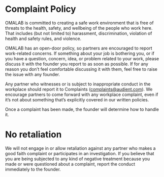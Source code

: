 # Complaint Policy

OMALAB is committed to creating a safe work environment that is free of threats to the health, safety, and wellbeing of the people who work here. That includes (but not limited to) harassment, discrimination, violation of health and safety rules, and violence.

OMALAB has an open-door policy, so partners are encouraged to report work-related concerns. If something about your job is bothering you, or if you have a question, concern, idea, or problem related to your work, please discuss it with the founder you report to as soon as possible. If for any reason you don’t feel comfortable discussing it with them, feel free to raise the issue with any founder.

Any partner who witnesses or is subject to inappropriate conduct in the workplace should report it to Complaints (complaints@audient.com). We encourage partners to come forward with any workplace complaint, even if it’s not about something that’s explicitly covered in our written policies.

Once a complaint has been made, the founder will determine how to handle it.


# No retaliation

We will not engage in or allow retaliation against any partner who makes a good faith complaint or participates in an investigation. If you believe that you are being subjected to any kind of negative treatment because you made or were questioned about a complaint, report the conduct immediately to the founder.
